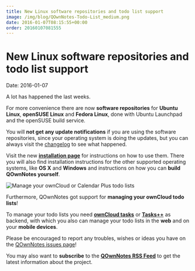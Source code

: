 ```yaml
---
title: New Linux software repositories and todo list support
image: /img/blog/QOwnNotes-Todo-List_medium.png
date: 2016-01-07T08:15:55+00:00
order: 20160107081555
---
```


# New Linux software repositories and todo list support

<v-subheader class="blog">Date: 2016-01-07</v-subheader>

A lot has happened the last weeks.

For more convenience there are now **software repositories** for **Ubuntu Linux**, **openSUSE Linux** and **Fedora Linux**, done with Ubuntu Launchpad and the openSUSE build service.

You will **not get any update notifications** if you are using the software repositories, since your operating system is doing the updates, but you can always visit the [changelog](https://www.qownnotes.org/changelog/QOwnNotes) to see what happened.

Visit the new **[installation page](https://www.qownnotes.org/installation)** for instructions on how to use them. There you will also find installation instructions for the other supported operating systems, like **OS X** and **Windows** and instructions on how you can **build QOwnNotes yourself**.

![Manage your ownCloud or Calendar Plus todo lists](/img/blog/QOwnNotes-Todo-List_medium.png "Manage your ownCloud or Calendar Plus todo lists")

Furthermore, QOwnNotes got support for **managing your ownCloud todo lists**!

To manage your todo lists you need [**ownCloud tasks**](https://apps.owncloud.com/content/show.php/Tasks?content=164356) or **[Tasks++](https://apps.owncloud.com/content/show.php/Tasks+Plus?content=170561)** as backend, with which you also can manage your todo lists in the **web** and on your **mobile devices**.

Please be encouraged to report any troubles, wishes or ideas you have on the [QOwnNotes issues page](https://github.com/pbek/QOwnNotes/issues)!

You may also want to **subscribe** to the **[QOwnNotes RSS Feed](https://www.qownnotes.org/rss.xml)** to get the latest information about the project.
